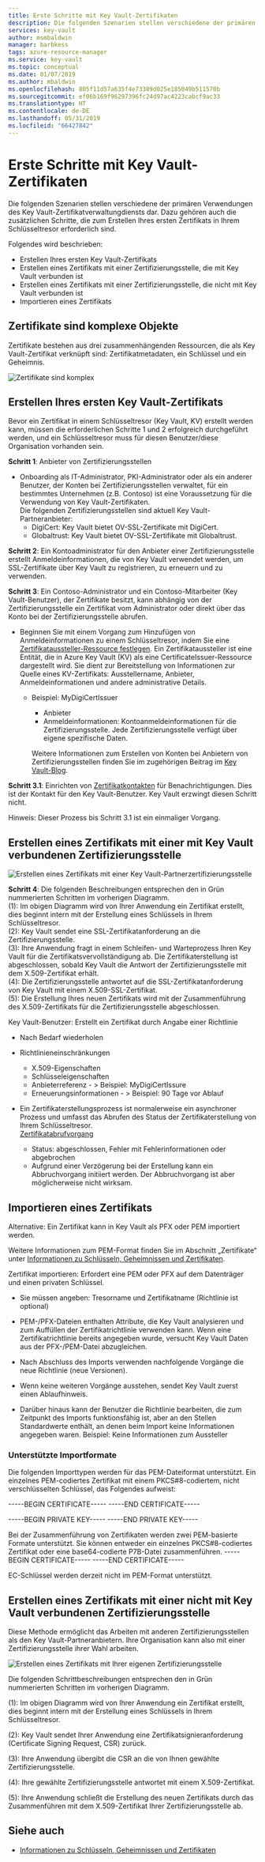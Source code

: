 ```yaml
---
title: Erste Schritte mit Key Vault-Zertifikaten
description: Die folgenden Szenarien stellen verschiedene der primären Verwendungen des Key Vault-Zertifikatverwaltungdiensts dar. Dazu gehören auch die zusätzlichen Schritte, die zum Erstellen Ihres ersten Zertifikats in Ihrem Schlüsseltresor erforderlich sind.
services: key-vault
author: msmbaldwin
manager: barbkess
tags: azure-resource-manager
ms.service: key-vault
ms.topic: conceptual
ms.date: 01/07/2019
ms.author: mbaldwin
ms.openlocfilehash: 805f11d57a635f4e73309d025e185049b511570b
ms.sourcegitcommit: ef06b169f96297396fc24d97ac4223cabcf9ac33
ms.translationtype: HT
ms.contentlocale: de-DE
ms.lasthandoff: 05/31/2019
ms.locfileid: "66427842"
---
```

# <a name="get-started-with-key-vault-certificates"></a>Erste Schritte mit Key Vault-Zertifikaten
Die folgenden Szenarien stellen verschiedene der primären Verwendungen des Key Vault-Zertifikatverwaltungdiensts dar. Dazu gehören auch die zusätzlichen Schritte, die zum Erstellen Ihres ersten Zertifikats in Ihrem Schlüsseltresor erforderlich sind.

Folgendes wird beschrieben:
- Erstellen Ihres ersten Key Vault-Zertifikats
- Erstellen eines Zertifikats mit einer Zertifizierungsstelle, die mit Key Vault verbunden ist
- Erstellen eines Zertifikats mit einer Zertifizierungsstelle, die nicht mit Key Vault verbunden ist
- Importieren eines Zertifikats

## <a name="certificates-are-complex-objects"></a>Zertifikate sind komplexe Objekte
Zertifikate bestehen aus drei zusammenhängenden Ressourcen, die als Key Vault-Zertifikat verknüpft sind: Zertifikatmetadaten, ein Schlüssel und ein Geheimnis.


![Zertifikate sind komplex](media/azure-key-vault.png)


## <a name="creating-your-first-key-vault-certificate"></a>Erstellen Ihres ersten Key Vault-Zertifikats  
 Bevor ein Zertifikat in einem Schlüsseltresor (Key Vault, KV) erstellt werden kann, müssen die erforderlichen Schritte 1 und 2 erfolgreich durchgeführt werden, und ein Schlüsseltresor muss für diesen Benutzer/diese Organisation vorhanden sein.  

**Schritt 1**: Anbieter von Zertifizierungsstellen  
-   Onboarding als IT-Administrator, PKI-Administrator oder als ein anderer Benutzer, der Konten bei Zertifizierungsstellen verwaltet, für ein bestimmtes Unternehmen (z.B. Contoso) ist eine Voraussetzung für die Verwendung von Key Vault-Zertifikaten.  
    Die folgenden Zertifizierungsstellen sind aktuell Key Vault-Partneranbieter:  
    -   DigiCert: Key Vault bietet OV-SSL-Zertifikate mit DigiCert.  
    -   Globaltrust: Key Vault bietet OV-SSL-Zertifikate mit Globaltrust.  

**Schritt 2**: Ein Kontoadministrator für den Anbieter einer Zertifizierungsstelle erstellt Anmeldeinformationen, die von Key Vault verwendet werden, um SSL-Zertifikate über Key Vault zu registrieren, zu erneuern und zu verwenden.

**Schritt 3**: Ein Contoso-Administrator und ein Contoso-Mitarbeiter (Key Vault-Benutzer), der Zertifikate besitzt, kann abhängig von der Zertifizierungsstelle ein Zertifikat vom Administrator oder direkt über das Konto bei der Zertifizierungsstelle abrufen.  

- Beginnen Sie mit einem Vorgang zum Hinzufügen von Anmeldeinformationen zu einem Schlüsseltresor, indem Sie eine [Zertifikataussteller-Ressource festlegen](/rest/api/keyvault/setcertificateissuer/setcertificateissuer). Ein Zertifikataussteller ist eine Entität, die in Azure Key Vault (KV) als eine CertificateIssuer-Ressource dargestellt wird. Sie dient zur Bereitstellung von Informationen zur Quelle eines KV-Zertifikats: Ausstellername, Anbieter, Anmeldeinformationen und andere administrative Details.
  - Beispiel: MyDigiCertIssuer  
    -   Anbieter  
    -   Anmeldeinformationen: Kontoanmeldeinformationen für die Zertifizierungsstelle. Jede Zertifizierungsstelle verfügt über eigene spezifische Daten.  

    Weitere Informationen zum Erstellen von Konten bei Anbietern von Zertifizierungsstellen finden Sie im zugehörigen Beitrag im [Key Vault-Blog](https://aka.ms/kvcertsblog).  

**Schritt 3.1**: Einrichten von [Zertifikatkontakten](/rest/api/keyvault/setcertificatecontacts/setcertificatecontacts) für Benachrichtigungen. Dies ist der Kontakt für den Key Vault-Benutzer. Key Vault erzwingt diesen Schritt nicht.  

Hinweis: Dieser Prozess bis Schritt 3.1 ist ein einmaliger Vorgang.  

## <a name="creating-a-certificate-with-a-ca-partnered-with-key-vault"></a>Erstellen eines Zertifikats mit einer mit Key Vault verbundenen Zertifizierungsstelle

![Erstellen eines Zertifikats mit einer Key Vault-Partnerzertifizierungsstelle](media/certificate-authority-2.png)

**Schritt 4**: Die folgenden Beschreibungen entsprechen den in Grün nummerierten Schritten im vorherigen Diagramm.  
  (1): Im obigen Diagramm wird von Ihrer Anwendung ein Zertifikat erstellt, dies beginnt intern mit der Erstellung eines Schlüssels in Ihrem Schlüsseltresor.  
  (2): Key Vault sendet eine SSL-Zertifikatanforderung an die Zertifizierungsstelle.  
  (3): Ihre Anwendung fragt in einem Schleifen- und Warteprozess Ihren Key Vault für die Zertifikatsvervollständigung ab. Die Zertifikaterstellung ist abgeschlossen, sobald Key Vault die Antwort der Zertifizierungsstelle mit dem X.509-Zertifikat erhält.  
  (4): Die Zertifizierungsstelle antwortet auf die SSL-Zertifikatanforderung von Key Vault mit einem X.509-SSL-Zertifikat.  
  (5): Die Erstellung Ihres neuen Zertifikats wird mit der Zusammenführung des X.509-Zertifikats für die Zertifizierungsstelle abgeschlossen.  

  Key Vault-Benutzer: Erstellt ein Zertifikat durch Angabe einer Richtlinie

  -   Nach Bedarf wiederholen  
  -   Richtlinieneinschränkungen  
      -   X.509-Eigenschaften  
      -   Schlüsseleigenschaften  
      -   Anbieterreferenz - > Beispiel: MyDigiCertIssure  
      -   Erneuerungsinformationen - > Beispiel: 90 Tage vor Ablauf  

  - Ein Zertifikaterstellungsprozess ist normalerweise ein asynchroner Prozess und umfasst das Abrufen des Status der Zertifikaterstellung von Ihrem Schlüsseltresor.  
[Zertifikatabrufvorgang](/rest/api/keyvault/getcertificateoperation/getcertificateoperation)  
      -   Status: abgeschlossen, Fehler mit Fehlerinformationen oder abgebrochen  
      -   Aufgrund einer Verzögerung bei der Erstellung kann ein Abbruchvorgang initiiert werden. Der Abbruchvorgang ist aber möglicherweise nicht wirksam.  

## <a name="import-a-certificate"></a>Importieren eines Zertifikats  
 Alternative: Ein Zertifikat kann in Key Vault als PFX oder PEM importiert werden.  

 Weitere Informationen zum PEM-Format finden Sie im Abschnitt „Zertifikate“ unter [Informationen zu Schlüsseln, Geheimnissen und Zertifikaten](about-keys-secrets-and-certificates.md).  

 Zertifikat importieren: Erfordert eine PEM oder PFX auf dem Datenträger und einen privaten Schlüssel. 
-   Sie müssen angeben: Tresorname und Zertifikatname (Richtlinie ist optional)

-   PEM-/PFX-Dateien enthalten Attribute, die Key Vault analysieren und zum Auffüllen der Zertifikatrichtlinie verwenden kann. Wenn eine Zertifikatrichtlinie bereits angegeben wurde, versucht Key Vault Daten aus der PFX-/PEM-Datei abzugleichen.  

-   Nach Abschluss des Imports verwenden nachfolgende Vorgänge die neue Richtlinie (neue Versionen).  

-   Wenn keine weiteren Vorgänge ausstehen, sendet Key Vault zuerst einen Ablaufhinweis. 

-   Darüber hinaus kann der Benutzer die Richtlinie bearbeiten, die zum Zeitpunkt des Imports funktionsfähig ist, aber an den Stellen Standardwerte enthält, an denen beim Import keine Informationen angegeben waren. Beispiel: Keine Informationen zum Aussteller  

### <a name="formats-of-import-we-support"></a>Unterstützte Importformate
Die folgenden Importtypen werden für das PEM-Dateiformat unterstützt. Ein einzelnes PEM-codiertes Zertifikat mit einem PKCS#8-codiertem, nicht verschlüsselten Schlüssel, das Folgendes aufweist:

-----BEGIN CERTIFICATE----- -----END CERTIFICATE-----

-----BEGIN PRIVATE KEY----- -----END PRIVATE KEY-----

Bei der Zusammenführung von Zertifikaten werden zwei PEM-basierte Formate unterstützt. Sie können entweder ein einzelnes PKCS#8-codiertes Zertifikat oder eine base64-codierte P7B-Datei zusammenführen. -----BEGIN CERTIFICATE----- -----END CERTIFICATE-----

EC-Schlüssel werden derzeit nicht im PEM-Format unterstützt.

## <a name="creating-a-certificate-with-a-ca-not-partnered-with-key-vault"></a>Erstellen eines Zertifikats mit einer nicht mit Key Vault verbundenen Zertifizierungsstelle  
 Diese Methode ermöglicht das Arbeiten mit anderen Zertifizierungsstellen als den Key Vault-Partneranbietern. Ihre Organisation kann also mit einer Zertifizierungsstelle ihrer Wahl arbeiten.  

![Erstellen eines Zertifikats mit Ihrer eigenen Zertifizierungsstelle](media/certificate-authority-1.png)  

 Die folgenden Schrittbeschreibungen entsprechen den in Grün nummerierten Schritten im vorherigen Diagramm.  

  (1): Im obigen Diagramm wird von Ihrer Anwendung ein Zertifikat erstellt, dies beginnt intern mit der Erstellung eines Schlüssels in Ihrem Schlüsseltresor.  

  (2): Key Vault sendet Ihrer Anwendung eine Zertifikatsignieranforderung (Certificate Signing Request, CSR) zurück.  

  (3): Ihre Anwendung übergibt die CSR an die von Ihnen gewählte Zertifizierungsstelle.  

  (4): Ihre gewählte Zertifizierungsstelle antwortet mit einem X.509-Zertifikat.  

  (5): Ihre Anwendung schließt die Erstellung des neuen Zertifikats durch das Zusammenführen mit dem X.509-Zertifikat Ihrer Zertifizierungsstelle ab.

## <a name="see-also"></a>Siehe auch

- [Informationen zu Schlüsseln, Geheimnissen und Zertifikaten](about-keys-secrets-and-certificates.md)

